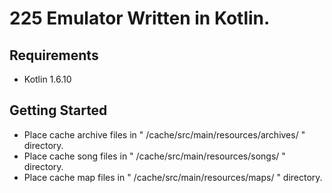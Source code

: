 # 225 Emulator Written in Kotlin.

## Requirements
- Kotlin 1.6.10

## Getting Started
- Place cache archive files in " /cache/src/main/resources/archives/ " directory.
- Place cache song files in " /cache/src/main/resources/songs/ " directory.
- Place cache map files in " /cache/src/main/resources/maps/ " directory.